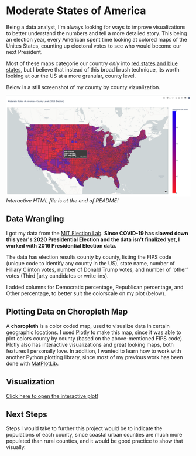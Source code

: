 # Moderate States of America

Being a data analyst, I'm always looking for ways to improve visualizations to better understand the numbers and tell a more detailed story. This being an election year, every American spent time looking at colored maps of the Unites States, counting up electoral votes to see who would become our next President. 

Most of these maps categorie our country *only* into [red states and blue states](https://i.insider.com/5fa1eb001df1d50018218b7e?width=1108&format=jpeg), but I believe that instead of this broad brush technique, its worth looking at our the US at a more granular, county level.

Below is a still screenshot of my county by county vizualization.

![still_screenshot](interactive_map/still_shot.png)
*Interactive HTML file is at the end of README!*

## Data Wrangling

I got my data from the [MIT Election Lab](https://electionlab.mit.edu/data). **Since COVID-19 has slowed down this year's 2020 Presidential Election and the data isn't finalized yet, I worked with 2016 Presidential Election data.**

The data has election results county by county, listing the FIPS code (unique code to identify any county in the US), state name, number of Hillary Clinton votes, number of Donald Trump votes, and number of 'other' votes (Third [arty candidates or write-ins).

I added columns for Democratic percentage, Republican percentage, and Other percentage, to better suit the colorscale on my plot (below).

## Plotting Data on Choropleth Map

A **choropleth** is a color coded map, used to visualize data in certain geographic locations. I used [Plotly](https://plotly.com/) to make this map, since it was able to plot colors county by county (based on the above-mentioned FIPS code). Plotly also has interactive visualizations and great looking maps, both features I personally love. In addition, I wanted to learn how to work with another Python plotting library, since most of my previous work has been done with [MatPlotLib](https://matplotlib.org/). 

## Visualization

[Click here to open the interactive plot!](interactive_map/county_level_results)

## Next Steps

Steps I would take to further this project would be to indicate the populations of each county, since coastal urban counties are much more populated than rural counties, and it would be good practice to show that visually.
